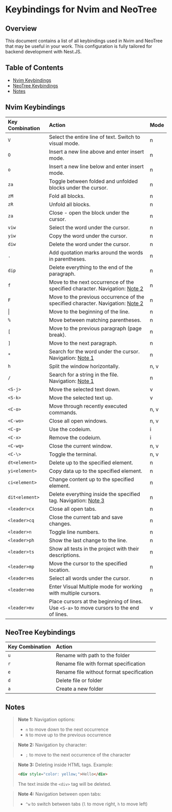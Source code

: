 # Keybindings for Nvim and NeoTree

## Overview

This document contains a list of all keybindings used in Nvim and NeoTree that may be useful in your work. This configuration is fully tailored for backend development with Nest.JS.

## Table of Contents
- [Nvim Keybindings](#nvim-keybindings)
- [NeoTree Keybindings](#neotree-keybindings)
- [Notes](#notes)

## Nvim Keybindings

| Key Combination | Action                                                                                                  | Mode |
| :-------------- | :------------------------------------------------------------------------------------------------------- | :--- |
| `V`             | Select the entire line of text. Switch to visual mode.                                                  | n    |
| `O`             | Insert a new line above and enter insert mode.                                                           | n    |
| `o`             | Insert a new line below and enter insert mode.                                                           | n    |
| `za`            | Toggle between folded and unfolded blocks under the cursor.                                              | n    |
| `zM`            | Fold all blocks.                                                                                       | n    |
| `zR`            | Unfold all blocks.                                                                                    | n    |
| `za`            | Close - open the block under the cursor.                                                                | n    |
| `viw`           | Select the word under the cursor.                                                                       | n    |
| `yiw`           | Copy the word under the cursor.                                                                         | n    |
| `diw`           | Delete the word under the cursor.                                                                       | n    |
| `.`           | Add quotation marks around the words in parentheses.                                                                       | n    |
| `dip`           | Delete everything to the end of the paragraph.                                                           | n    |
| `f`             | Move to the next occurrence of the specified character. Navigation: [Note 2](#note-2)                    | n    |
| `F`             | Move to the previous occurrence of the specified character. Navigation: [Note 2](#note-2)               | n    |
| &#124;             | Move to the beginning of the line.                                                                       | n    |
| `%`             | Move between matching parentheses.                                                                      | n    |
| `[`             | Move to the previous paragraph (page break).                                                            | n    |
| `]`             | Move to the next paragraph.                                                                            | n    |
| `*`             | Search for the word under the cursor. Navigation: [Note 1](#note-1)                                     | n    |
| `h`             | Split the window horizontally.                                                                          | n, v |
| `/`             | Search for a string in the file. Navigation: [Note 1](#note-1)                                         | n    |
| `<S-j>`         | Move the selected text down.                                                                           | v    |
| `<S-k>`         | Move the selected text up.                                                                             | v    |
| `<C-o>`         | Move through recently executed commands.                                                                | n, v |
| `<C-wo>`        | Close all open windows.                                                                               | n, v |
| `<C-g>`         | Use the codeium.                                                                                       | i    |
| `<C-x>`         | Remove the codeium.                                                                                    | i    |
| `<C-wq>`        | Close the current window.                                                                             | n, v |
| `<C-\>`         | Toggle the terminal.                                                                                   | n, v |
| `dt<element>`   | Delete up to the specified element.                                                                     | n    |
| `yi<element>`   | Copy data up to the specified element.                                                                  | n    |
| `ci<element>`   | Change content up to the specified element.                                                             | n    |
| `dit<element>`  | Delete everything inside the specified tag. Navigation: [Note 3](#note-3)                              | n    |
| `<leader>cx`    | Close all open tabs.                                                                                   | n    |
| `<leader>cq`    | Close the current tab and save changes.                                                                 | n    |
| `<leader>n`     | Toggle line numbers.                                                                                   | n    |
| `<leader>ph`    | Show the last change to the line.                                                                       | n    |
| `<leader>ts`    | Show all tests in the project with their descriptions.                                                   | n    |
| `<leader>mp`    | Move the cursor to the specified location.                                                              | n    |
| `<leader>ms`    | Select all words under the cursor.                                                                      | n    |
| `<leader>mo`    | Enter Visual Multiple mode for working with multiple cursors.                                           | n    |
| `<leader>mv`    | Place cursors at the beginning of lines. Use `<S-a>` to move cursors to the end of lines.               | v    |

## NeoTree Keybindings

| Key Combination | Action                                  |
| :-------------- | :--------------------------------------- |
| `u`             | Rename with path to the folder          |
| `r`             | Rename file with format specification   |
| `e`             | Rename file without format specification |
| `d`             | Delete file or folder                   |
| `a`             | Create a new folder                     |

## Notes

> **Note 1:** Navigation options:
> - `n` to move down to the next occurrence
> - `N` to move up to the previous occurrence

> **Note 2:** Navigation by character:
> - `;` to move to the next occurrence of the character

> **Note 3:** Deleting inside HTML tags. Example:
> ```html
> <div style="color: yellow;">Hello</div>
> ```
> The text inside the `<div>` tag will be deleted.

> **Note 4:** Navigation between open tabs:
> - `^w` to switch between tabs (`l` to move right, `h` to move left)
